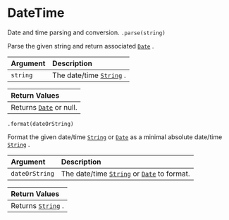 # DateTime

Date and time parsing and conversion. `.parse(string)`

Parse the given string and return associated [`Date`](https://developer.mozilla.org/en-US/docs/Web/JavaScript/Reference/Global_Objects/Date) .

| Argument | Description |
| :--- | :--- |
| `string` | The date/time [`String`](https://developer.mozilla.org/en-US/docs/Web/JavaScript/Reference/Global_Objects/String) . |

| Return Values |
| :--- |
| Returns [`Date`](https://developer.mozilla.org/en-US/docs/Web/JavaScript/Reference/Global_Objects/Date) or null. |

 `.format(dateOrString)`

Format the given date/time [`String`](https://developer.mozilla.org/en-US/docs/Web/JavaScript/Reference/Global_Objects/String) or [`Date`](https://developer.mozilla.org/en-US/docs/Web/JavaScript/Reference/Global_Objects/Date) as a minimal absolute date/time [`String`](https://developer.mozilla.org/en-US/docs/Web/JavaScript/Reference/Global_Objects/String) .

| Argument | Description |
| :--- | :--- |
| `dateOrString` | The date/time [`String`](https://developer.mozilla.org/en-US/docs/Web/JavaScript/Reference/Global_Objects/String) or [`Date`](https://developer.mozilla.org/en-US/docs/Web/JavaScript/Reference/Global_Objects/Date) to format. |

| Return Values |
| :--- |
| Returns [`String`](https://developer.mozilla.org/en-US/docs/Web/JavaScript/Reference/Global_Objects/String) . |

